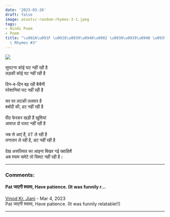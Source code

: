 ```yaml
---
date: '2023-03-26'
draft: false
image: assets/-random-rhymes-3-1.jpeg
tags:
- Hindi Poem
- Poem
title: "\u092A\u091F \u0928\u0939\u0940\u0902 \u0930\u0939\u0940 \u0939\u0948 | Random\
  \ Rhymes #3"
---
```

[![](https://lh3.googleusercontent.com/-FApa87Lc4m8/ZCB-5hwELNI/AAAAAAAAMqQ/hjTL-100fHclOqhQMrk39NrJXE_YthxTACNcBGAsYHQ/s1600/1679851234388581-0.png)](https://lh3.googleusercontent.com/-FApa87Lc4m8/ZCB-5hwELNI/AAAAAAAAMqQ/hjTL-100fHclOqhQMrk39NrJXE_YthxTACNcBGAsYHQ/s1600/1679851234388581-0.png)\
  \
सुघटना कोई घट नहीं रही है\
लड़की कोई पट नहीं रही है\
  \
दिन-ब-दिन बढ़ रही बैचैनी\
परेशानियां घट नहीं रही है\
  \
सर पर लटकी तलवार है\
बर्बादी की, हट नहीं रही है\
  \
पीठ फेरकर खड़ी हैं खुशियां\
आवाज़ दो पलट नहीं रही है\
  \
जब से आएं हैं, IIT ले रही है\
लगातार ले रही है, डट नहीं रही है\
  \
देख असलियत का आइना बिखर गई ख्वाहिशें \
अब श्याम समेटे तो सिमट नहीं रही है।

---
### Comments:
#### Pat जाएगी श्यामा, Have patience. (It was funnily r...
[Vinod Kr. Jiani](https://www.blogger.com/profile/13736022551311077085 "noreply@blogger.com") - <time datetime="2023-03-30T17:40:51.916+05:30">Mar 4, 2023</time>\
Pat जाएगी श्यामा, Have patience. (It was funnily relatable!!)
<hr />
